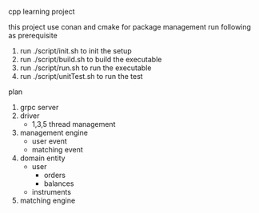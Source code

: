 cpp learning project

this project use conan and cmake for package management
run following as prerequisite
1. run ./script/init.sh to init the setup 
2. run ./script/build.sh to build the executable
3. run ./script/run.sh to run the executable
4. run ./script/unitTest.sh to run the test





plan
1. grpc server
2. driver
   - 1,3,5 thread management
3. management engine
   - user event
   - matching event
4. domain entity
   - user
     - orders
     - balances
   - instruments
5. matching engine